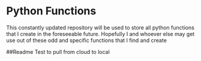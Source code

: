 # Python Functions
This constantly updated repository will be used to store all python functions that I create in the foreseeable future.
Hopefully I and whoever else may get use out of these odd and specific functions that I find and create

##Readme Test to pull from cloud to local
